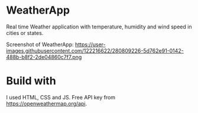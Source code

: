 # WeatherApp
 Real time Weather application with temperature, humidity and wind speed in cities or states.
 
 Screenshot of WeatherApp:
 https://user-images.githubusercontent.com/122216622/280809226-5d762e91-0142-488b-b8f2-2de04860c7f7.png
# Build with
I used HTML, CSS and JS. Free API key from https://openweathermap.org/api.
